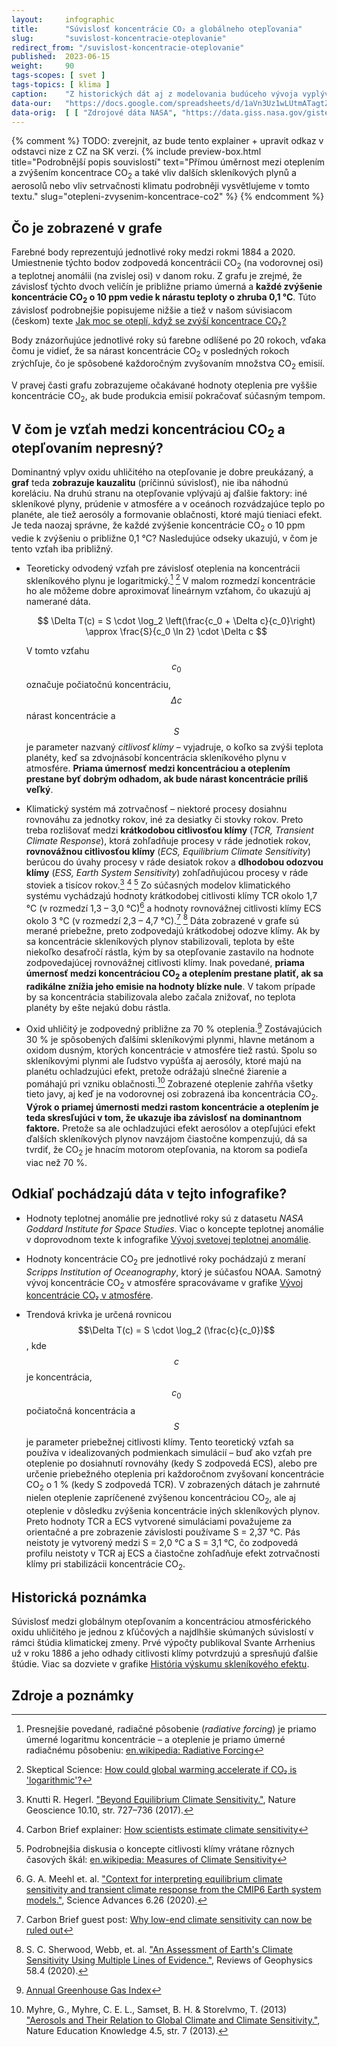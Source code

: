 ```yaml
---
layout:     infographic
title:      "Súvislosť koncentrácie CO₂ a globálneho otepľovania"
slug:       "suvislost-koncentracie-oteplovanie"
redirect_from: "/suvislost-koncentracie-oteplovanie"
published:  2023-06-15
weight:     90
tags-scopes: [ svet ]
tags-topics: [ klima ]
caption:    "Z historických dát aj z modelovania budúceho vývoja vyplýva, že otepľovanie planéty je (približne) priamo úmerné nárastu koncentrácie CO<sub>2</sub> v atmosfére. Presnejšie povedané: každé zvýšenie koncentrácie CO<sub>2</sub> o 10 ppm (parts per million) vedie k zvýšeniu teploty o zhruba 0,1 °C."
data-our:   "https://docs.google.com/spreadsheets/d/1aVn3Uz1wLUtmATagtZHEpeayiee6uy_BRAivZPwfb2s/edit?usp=sharing"
data-orig:  [ [ "Zdrojové dáta NASA", "https://data.giss.nasa.gov/gistemp/" ], [ "Keelingova krivka", "https://scripps.ucsd.edu/programs/keelingcurve/" ] ]
---
```

{% comment %} TODO: zverejnit, az bude tento explainer + upravit odkaz v odstavci nize z CZ na SK verzi.
{% include preview-box.html
    title="Podrobnější popis souvislostí"
    text="Přímou úměrnost mezi oteplením a zvýšením koncentrace CO<sub>2</sub> a také vliv dalších skleníkových plynů a aerosolů nebo vliv setrvačnosti klimatu podrobněji vysvětlujeme v tomto textu."
    slug="otepleni-zvysenim-koncentrace-co2"
%}
{% endcomment %}
## Čo je zobrazené v grafe

Farebné body reprezentujú jednotlivé roky medzi rokmi 1884 a 2020. Umiestnenie týchto bodov zodpovedá koncentrácii CO<sub>2</sub> (na vodorovnej osi) a teplotnej anomálii (na zvislej osi) v danom roku. Z grafu je zrejmé, že závislosť týchto dvoch veličín je približne priamo úmerná a **každé zvýšenie koncentrácie CO<sub>2</sub> o 10 ppm vedie k nárastu teploty o zhruba 0,1 °C**. Túto závislosť podrobnejšie popisujeme nižšie a tiež v našom súvisiacom (českom) texte [Jak moc se oteplí, když se zvýší koncentrace CO₂?](https://faktaoklimatu.cz/explainery/otepleni-zvysenim-koncentrace-co2)

Body znázorňujúce jednotlivé roky sú farebne odlíšené po 20 rokoch, vďaka čomu je vidieť, že sa nárast koncentrácie CO<sub>2</sub> v posledných rokoch zrýchľuje, čo je spôsobené každoročným zvyšovaním množstva CO<sub>2</sub> emisií.

V pravej časti grafu zobrazujeme očakávané hodnoty oteplenia pre vyššie koncentrácie CO<sub>2</sub>, ak bude produkcia emisií pokračovať súčasným tempom.

## V čom je vzťah medzi koncentráciou CO<sub>2</sub> a otepľovaním nepresný?

Dominantný vplyv oxidu uhličitého na otepľovanie je dobre preukázaný, a **graf** teda **zobrazuje kauzalitu** (príčinnú súvislosť), nie iba náhodnú koreláciu. Na druhú stranu na otepľovanie vplývajú aj ďalšie faktory: iné <glossary id="antropogennesklenikoveplyny">skleníkové plyny</glossary>, prúdenie v atmosfére a v oceánoch rozvádzajúce teplo po planéte, ale tiež aerosóly a formovanie oblačnosti, ktoré majú tieniaci efekt. Je teda naozaj správne, že každé zvýšenie koncentrácie CO<sub>2</sub> o 10 ppm vedie k zvýšeniu o približne 0,1 °C? Nasledujúce odseky ukazujú, v čom je tento vzťah iba približný.

* Teoreticky odvodený vzťah pre závislosť oteplenia na koncentrácii skleníkového plynu je logaritmický.[^1] [^11] V malom rozmedzí koncentrácie ho ale môžeme dobre aproximovať lineárnym vzťahom, čo ukazujú aj namerané dáta.

    $$
    \Delta T(c) = S \cdot \log_2 \left(\frac{c_0 + \Delta c}{c_0}\right) \approx \frac{S}{c_0 \ln 2} \cdot \Delta c
    $$

    V tomto vzťahu $$c_0$$ označuje počiatočnú koncentráciu, $$\Delta c$$ nárast koncentrácie a $$S$$ je parameter nazvaný *<glossary id="citlivost">citlivosť klímy</glossary>* – vyjadruje, o koľko sa zvýši teplota planéty, keď sa zdvojnásobí koncentrácia skleníkového plynu v atmosfére. **Priama úmernosť medzi koncentráciou a oteplením prestane byť dobrým odhadom, ak bude nárast koncentrácie príliš veľký**.

* Klimatický systém má zotrvačnosť – niektoré procesy dosiahnu rovnováhu za jednotky rokov, iné za desiatky či stovky rokov. Preto treba rozlišovať medzi **krátkodobou citlivosťou klímy** (*TCR, Transient Climate Response*), ktorá zohľadňuje procesy v ráde jednotiek rokov, **rovnovážnou citlivosťou klímy** (*ECS, Equilibrium Climate Sensitivity*) berúcou do úvahy procesy v ráde desiatok rokov a **dlhodobou odozvou klímy** (*ESS, Earth System Sensitivity*) zohľadňujúcou procesy v ráde stoviek a tisícov rokov.[^8] [^9] [^2] Zo súčasných modelov klimatického systému vychádzajú hodnoty krátkodobej citlivosti klímy TCR okolo 1,7 °C (v rozmedzí 1,3 – 3,0 °C)[^3] a hodnoty rovnovážnej citlivosti klímy ECS okolo 3 °C (v rozmedzí 2,3 – 4,7 °C).[^10] [^4] Dáta zobrazené v grafe sú merané priebežne, preto zodpovedajú krátkodobej odozve klímy. Ak by sa koncentrácie skleníkových plynov stabilizovali, teplota by ešte niekoľko desaťročí rástla, kým by sa otepľovanie zastavilo na hodnote zodpovedajúcej rovnovážnej citlivosti klímy. Inak povedané, **priama úmernosť medzi koncentráciou CO<sub>2</sub> a oteplením prestane platiť, ak sa radikálne znížia jeho emisie na hodnoty blízke nule**. V takom prípade by sa koncentrácia stabilizovala alebo začala znižovať, no teplota planéty by ešte nejakú dobu rástla.

* Oxid uhličitý je zodpovedný približne za 70 % oteplenia.[^6] Zostávajúcich 30 % je spôsobených ďalšími <glossary id="antropogennesklenikoveplyny">skleníkovými plynmi</glossary>, hlavne metánom a oxidom dusným, ktorých koncentrácie v atmosfére tiež rastú. Spolu so skleníkovými plynmi ale ľudstvo vypúšťa aj aerosóly, ktoré majú na planétu ochladzujúci efekt, pretože odrážajú slnečné žiarenie a pomáhajú pri vzniku oblačnosti.[^7] Zobrazené oteplenie zahŕňa všetky tieto javy, aj keď je na vodorovnej osi zobrazená iba koncentrácia CO<sub>2</sub>. **Výrok o priamej úmernosti medzi rastom koncentrácie a oteplením je teda skresľujúci v tom, že ukazuje iba závislosť na dominantnom faktore.** Pretože sa ale ochladzujúci efekt aerosólov a otepľujúci efekt ďalších skleníkových plynov navzájom čiastočne kompenzujú, dá sa tvrdiť, že CO<sub>2</sub> je hnacím motorom otepľovania, na ktorom sa podieľa viac než 70 %.

## Odkiaľ pochádzajú dáta v tejto infografike?

* Hodnoty teplotnej anomálie pre jednotlivé roky sú z datasetu *NASA Goddard Institute for Space Studies*. Viac o koncepte teplotnej anomálie v doprovodnom texte k infografike [Vývoj svetovej teplotnej anomálie](/infografiky/teplotna-anomalia).

* Hodnoty koncentrácie CO<sub>2</sub> pre jednotlivé roky pochádzajú z meraní *Scripps Institution of Oceanography*, ktorý je súčasťou <glossary id="noaa">NOAA</glossary>. Samotný vývoj koncentrácie CO<sub>2</sub> v atmosfére spracovávame v grafike [Vývoj koncentrácie CO₂ v atmosfére](/infografiky/koncentracia-co2).

* Trendová krivka je určená rovnicou $$\Delta T(c) = S \cdot \log_2 (\frac{c}{c_0})$$, kde $$c$$ je koncentrácia, $$c_0$$ počiatočná koncentrácia a $$S$$ je parameter priebežnej citlivosti klímy. Tento teoretický vzťah sa používa v idealizovaných podmienkach simulácií – buď ako vzťah pre oteplenie po dosiahnutí rovnováhy (kedy S zodpovedá ECS), alebo pre určenie priebežného oteplenia pri každoročnom zvyšovaní koncentrácie CO<sub>2</sub> o 1 % (kedy S zodpovedá TCR). V zobrazených dátach je zahrnuté nielen oteplenie zapríčenené zvýšenou koncentráciou CO<sub>2</sub>, ale aj oteplenie v dôsledku zvýšenia koncentrácie iných  skleníkových plynov. Preto hodnoty TCR a ECS vytvorené simuláciami považujeme za orientačné a pre zobrazenie závislosti používame S = 2,37 °C. Pás neistoty je vytvorený medzi S = 2,0 °C a S = 3,1 °C, čo zodpovedá profilu neistoty v TCR aj ECS a čiastočne zohľadňuje efekt zotrvačnosti klímy pri stabilizácii koncentrácie CO<sub>2</sub>.

## Historická poznámka

Súvislosť medzi globálnym otepľovaním a koncentráciou atmosférického oxidu uhličitého je jednou z kľúčových a najdlhšie skúmaných súvislostí v rámci štúdia klimatickej zmeny. Prvé výpočty publikoval Svante Arrhenius už v roku 1886 a jeho odhady citlivosti klímy potvrdzujú a spresňujú ďalšie štúdie. Viac sa dozviete v grafike [História výskumu skleníkového efektu](/infografiky/historia-sklenikoveho-efektu).

## Zdroje a poznámky

[^1]: Presnejšie povedané, radiačné pôsobenie (*radiative forcing*) je priamo úmerné logaritmu koncentrácie – a oteplenie je priamo úmerné radiačnému pôsobeniu: [en.wikipedia: Radiative Forcing](https://en.wikipedia.org/wiki/Radiative_forcing)
[^2]: Podrobnejšia diskusia o koncepte citlivosti klímy vrátane rôznych časových škál: [en.wikipedia: Measures of Climate Sensitivity](https://en.wikipedia.org/wiki/Climate_sensitivity#Measures_of_climate_sensitivity)
[^3]: G. A. Meehl et. al. ["Context for interpreting equilibrium climate sensitivity and transient climate response from the CMIP6 Earth system models."](https://advances.sciencemag.org/content/6/26/eaba1981), Science Advances 6.26 (2020).
[^4]: S. C. Sherwood, Webb, et. al. ["An Assessment of Earth's Climate Sensitivity Using Multiple Lines of Evidence."](https://agupubs.onlinelibrary.wiley.com/doi/10.1029/2019RG000678), Reviews of Geophysics 58.4 (2020).
[^5]: Matthews, H. D., Tokarska, K. B., Nicholls, Z. R. J. et al. ["Opportunities and challenges in using remaining carbon budgets to guide climate policy."](https://doi.org/10.1038/s41561-020-00663-3), Nature Geoscience 13.12, str. 769–779 (2020).
[^6]: [Annual Greenhouse Gas Index](https://www.globalchange.gov/browse/indicators/annual-greenhouse-gas-index)
[^7]: Myhre, G., Myhre, C. E. L., Samset, B. H. & Storelvmo, T. (2013) ["Aerosols and Their Relation to Global Climate and Climate Sensitivity."](https://www.nature.com/scitable/knowledge/library/aerosols-and-their-relation-to-global-climate-102215345/), Nature Education Knowledge 4.5, str. 7 (2013).
[^8]: Knutti R. Hegerl. ["Beyond Equilibrium Climate Sensitivity."](https://www.nature.com/articles/ngeo3017), Nature Geoscience 10.10, str. 727–736 (2017).
[^9]: Carbon Brief explainer: [How scientists estimate climate sensitivity](https://www.carbonbrief.org/explainer-how-scientists-estimate-climate-sensitivity)
[^10]: Carbon Brief guest post: [Why low-end climate sensitivity can now be ruled out](https://www.carbonbrief.org/guest-post-why-low-end-climate-sensitivity-can-now-be-ruled-out)
[^11]: Skeptical Science: [How could global warming accelerate if CO₂ is 'logarithmic'?](https://skepticalscience.com/why-global-warming-can-accelerate.html)

